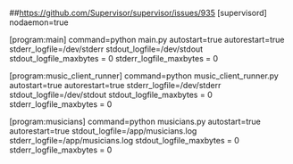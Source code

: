 ##https://github.com/Supervisor/supervisor/issues/935
[supervisord]
nodaemon=true

[program:main]
command=python main.py
autostart=true
autorestart=true
stderr_logfile=/dev/stderr
stdout_logfile=/dev/stdout
stdout_logfile_maxbytes = 0
stderr_logfile_maxbytes = 0

[program:music_client_runner]
command=python music_client_runner.py
autostart=true
autorestart=true
stderr_logfile=/dev/stderr
stdout_logfile=/dev/stdout
stdout_logfile_maxbytes = 0
stderr_logfile_maxbytes = 0

[program:musicians]
command=python musicians.py
autostart=true
autorestart=true
stdout_logfile=/app/musicians.log
stderr_logfile=/app/musicians.log
stdout_logfile_maxbytes = 0
stderr_logfile_maxbytes = 0
